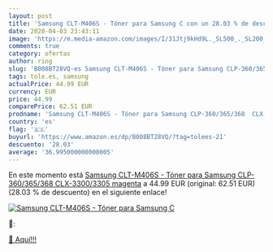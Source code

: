 ```yaml
---
layout: post
title: 'Samsung CLT-M406S - Tóner para Samsung C con un 28.03 % de descuento'
date: 2020-04-03 23:43:11
image: 'https://m.media-amazon.com/images/I/31Jtj9kHd9L._SL500_._SL200_.jpg'
comments: true
category: ofertas
author: ring
slug: 'B008BT28VQ-es Samsung CLT-M406S - Tóner para Samsung CLP-360/365/368...'
tags: tole.es, samsung
actualPrice: 44.99 EUR
currency: EUR
price: 44.99
comparePrice: 62.51 EUR
prodname: 'Samsung CLT-M406S - Tóner para Samsung CLP-360/365/368  CLX-3300/3305  magenta'
country: 'es'
flag: '🇪🇸'
buyurl: 'https://www.amazon.es/dp/B008BT28VQ/?tag=tolees-21'
descuento: '28.03'
average: '36.995000000000005'
---
```


En este momento está [Samsung CLT-M406S - Tóner para Samsung CLP-360/365/368  CLX-3300/3305  magenta](https://www.amazon.es/dp/B008BT28VQ/?tag=tolees-21) a 44.99 EUR (original: 62.51 EUR) (28.03 %  de descuento) en el siguiente enlace!

[![Samsung CLT-M406S - Tóner para Samsung C](https://m.media-amazon.com/images/I/31Jtj9kHd9L._SL500_._SL200_.jpg)](https://www.amazon.es/dp/B008BT28VQ/?tag=tolees-21)

🔎:


[🛒 Aquí!!!](https://www.amazon.es/dp/B008BT28VQ/?tag=tolees-21)

